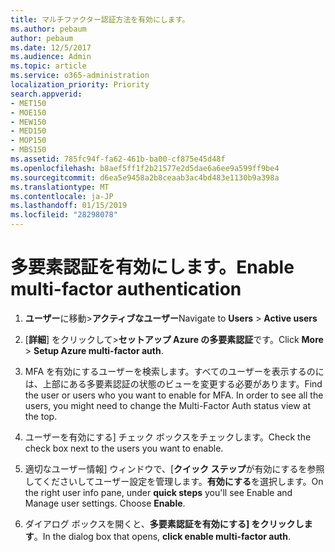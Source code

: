 ```yaml
---
title: マルチファクター認証方法を有効にします。
ms.author: pebaum
author: pebaum
ms.date: 12/5/2017
ms.audience: Admin
ms.topic: article
ms.service: o365-administration
localization_priority: Priority
search.appverid:
- MET150
- MOE150
- MEW150
- MED150
- MOP150
- MBS150
ms.assetid: 785fc94f-fa62-461b-ba00-cf875e45d48f
ms.openlocfilehash: b8aef5ff1f2b21577e2d5dae6a6ee9a599ff9be4
ms.sourcegitcommit: d6ea5e9458a2b8ceaab3ac4bd483e1130b9a398a
ms.translationtype: MT
ms.contentlocale: ja-JP
ms.lasthandoff: 01/15/2019
ms.locfileid: "28298078"
---
```

# <a name="enable-multi-factor-authentication"></a><span data-ttu-id="abbe3-102">多要素認証を有効にします。</span><span class="sxs-lookup"><span data-stu-id="abbe3-102">Enable multi-factor authentication</span></span>

1. <span data-ttu-id="abbe3-103">**ユーザー**に移動\>**アクティブなユーザー**</span><span class="sxs-lookup"><span data-stu-id="abbe3-103">Navigate to **Users** \> **Active users**</span></span>
    
2. <span data-ttu-id="abbe3-104">[**詳細**] をクリックして\>**セットアップ Azure の多要素認証**です。</span><span class="sxs-lookup"><span data-stu-id="abbe3-104">Click **More** \> **Setup Azure multi-factor auth**.</span></span> 
    
3. <span data-ttu-id="abbe3-p101">MFA を有効にするユーザーを検索します。すべてのユーザーを表示するのには、上部にある多要素認証の状態のビューを変更する必要があります。</span><span class="sxs-lookup"><span data-stu-id="abbe3-p101">Find the user or users who you want to enable for MFA. In order to see all the users, you might need to change the Multi-Factor Auth status view at the top.</span></span>
    
4. <span data-ttu-id="abbe3-107">ユーザーを有効にする] チェック ボックスをチェックします。</span><span class="sxs-lookup"><span data-stu-id="abbe3-107">Check the check box next to the users you want to enable.</span></span>
    
5.  <span data-ttu-id="abbe3-p102">適切なユーザー情報] ウィンドウで、[**クイック ステップ**が有効にするを参照してくださいしてユーザー設定を管理します。**有効にする**を選択します。</span><span class="sxs-lookup"><span data-stu-id="abbe3-p102">On the right user info pane, under **quick steps** you'll see Enable and Manage user settings. Choose **Enable**.</span></span> 
    
6. <span data-ttu-id="abbe3-110">ダイアログ ボックスを開くと、**多要素認証を有効にする] をクリックします**。</span><span class="sxs-lookup"><span data-stu-id="abbe3-110">In the dialog box that opens, **click enable multi-factor auth**.</span></span> 
    

